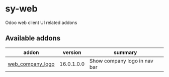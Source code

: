 # sy-web
Odoo web client UI related addons

[//]: # (addons)

Available addons
----------------
addon | version | summary
--- | --- | ---
[web_company_logo](/web_company_logo) | 16.0.1.0.0 | Show company logo in nav bar

[//]: # (end addons)